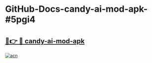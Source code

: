 # GitHub-Docs-candy-ai-mod-apk-#5pgi4

# <h2><a href="https://andorid.site?title=candy-ai-mod-apk&ref=07A">🔗👉 🔴 candy-ai-mod-apk</a></h2>

[![acn](https://github.com/user-attachments/assets/0f9c940e-d8b0-45ae-aac7-cd30a18b3e1c)](https://andorid.site?title=candy-ai-mod-apk&ref=07A)


